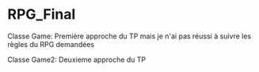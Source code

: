 # RPG_Final

Classe Game:
Première approche du TP mais je n'ai pas réussi à suivre les règles du RPG demandées

Classe Game2:
Deuxieme approche du TP

